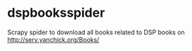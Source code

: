 # dspbooksspider
Scrapy spider to download all books related to DSP books on http://serv.yanchick.org/Books/
